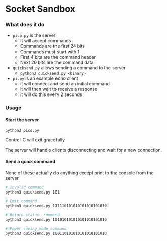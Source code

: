 # Socket Sandbox

### What does it do

- `pico.py` is the server
  - It will accept commands
  - Commands are the first 24 bits
  - Commands must start with 1
  - First 4 bits are the command header
  - Next 20 bits are the command data
- `quicksend.py` allows sending a command to the server
  - `python3 quicksend.py <binary>`
- `pi.py` is an example echo client
  - it will connect and send an initial command
  - it will then wait to receive a response
  - it will do this every 2 seconds

### Usage

#### Start the server

```bash
python3 pico.py
```

Control-C will exit gracefully

The server will handle clients disconnecting and wait for a new connection.

#### Send a quick command

None of these actually do anything except print to the console from the server

```bash
# Invalid command
python3 quicksend.py 101

# Emit command
python3 quicksend.py 111110101010101010101010

# Return status  command
python3 quicksend.py 101010101010101010101010

# Power saving mode command
python3 quicksend.py 100110101010101010101010
```
